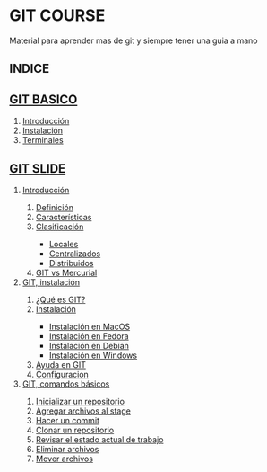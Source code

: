 # GIT COURSE

Material para aprender mas de git y siempre tener una guia a mano

## INDICE

## [GIT BASICO](git/README.md)

1. [Introducción](introduccion.md)
2. [Instalación](instalacion.md)
3. [Terminales](terminales.md) 


## [GIT SLIDE](git-slide/README.md)

<ol>
  <li><a href="https://gnujavasergio.github.io/git-course/git-slide/intro#/index">Introducción</a></li>
  <ol>
    <li><a href="https://gnujavasergio.github.io/git-course/git-slide/intro#control-versiones">Definición</a></li>
    <li><a href="https://gnujavasergio.github.io/git-course/git-slide/intro#caracteristicas">Características</a></li>
    <li><a href="https://gnujavasergio.github.io/git-course/git-slide/intro#clasificacion">Clasificación</a></li>
      <ul>
        <li><a href="https://gnujavasergio.github.io/git-course/git-slide/intro#locales">Locales</a></li>
        <li><a href="https://gnujavasergio.github.io/git-course/git-slide/intro#centralizados">Centralizados</a></li>
        <li><a href="https://gnujavasergio.github.io/git-course/git-slide/intro#distribuidos">Distribuidos</a></li>
      </ul>
    <li><a href="https://gnujavasergio.github.io/git-course/git-slide/intro#/git-vs-mercurial">GIT vs Mercurial</a></li>
  </ol>
  <li><a href="https://gnujavasergio.github.io/git-course/git-slide/git#/index">GIT, instalación</a></li>
  <ol>
    <li><a href="https://gnujavasergio.github.io/git-course/git-slide/git#git">¿Qué es GIT?</a></li>
    <li><a href="https://gnujavasergio.github.io/git-course/git-slide/git#instalacion">Instalación</a></li>
      <ul>
        <li><a href="https://gnujavasergio.github.io/git-course/git-slide/git#install-mac">Instalación en MacOS</a></li>
        <li><a href="https://gnujavasergio.github.io/git-course/git-slide/git#install-fedora">Instalación en Fedora</a></li>
        <li><a href="https://gnujavasergio.github.io/git-course/git-slide/git#install-debian">Instalación en Debian</a></li>
        <li><a href="https://gnujavasergio.github.io/git-course/git-slide/git#install-windows">Instalación en Windows</a></li>
      </ul>
    <li><a href="https://gnujavasergio.github.io/git-course/git-slide/git#ayuda">Ayuda en GIT</a></li>
    <li><a href="https://gnujavasergio.github.io/git-course/git-slide/git#config">Configuracion</a></li>
  </ol>
  <li><a href="https://gnujavasergio.github.io/git-course/git-slide/basics#index">GIT, comandos básicos</a></li>
  <ol>
    <li><a href="https://gnujavasergio.github.io/git-course/git-slide/basics#start">Inicializar un repositorio</a></li>
    <li><a href="https://gnujavasergio.github.io/git-course/git-slide/basics#add">Agregar archivos al stage</a></li>
    <li><a href="https://gnujavasergio.github.io/git-course/git-slide/basics#commit">Hacer un commit</a></li>
    <li><a href="https://gnujavasergio.github.io/git-course/git-slide/basics#clone">Clonar un repositorio</a></li>
    <li><a href="https://gnujavasergio.github.io/git-course/git-slide/basics#status">Revisar el estado actual de trabajo</a></li>
    <li><a href="https://gnujavasergio.github.io/git-course/git-slide/basics#rm">Eliminar archivos</a></li>
    <li><a href="https://gnujavasergio.github.io/git-course/git-slide/basics#mv">Mover archivos</a></li>
  </ol>
</ol>